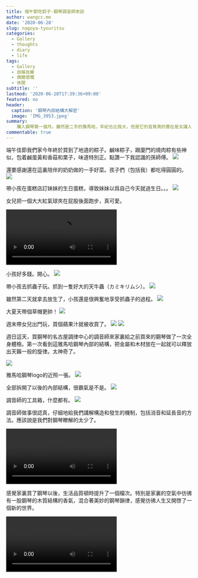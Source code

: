 ```yaml
---
title: 端午節吃粽子-鋼琴調音師來訪
author: wangcc.me
date: '2020-06-28'
slug: nagoya-tyouritsu
categories:
  - Gallery
  - thoughts
  - diary
  - life
tags:
  - Gallery
  - 自娛自樂
  - 偶爾感慨
  - 休閒
subtitle: ''
lastmod: '2020-06-28T17:39:36+09:00'
featured: no
header:
  caption: '鋼琴內部結構大解密'
  image: 'IMG_3953.jpeg'
summary: 
    購入鋼琴第一個月。雖然是二手的雅馬哈，年紀也比我大，但是它的音質真的實在是太讓人迷戀了，今天調音師來家裏第一次調音，一切都沒問題。
commentable: true 
---
```


端午佳節我們家今年終於買到了地道的粽子。鹹味粽子，跟廈門的燒肉粽有些神似，包着鹹蛋黃和香菇和栗子，味道特別正。點讚一下我認識的孫師傅。
![](/img/IMG_5281.jpeg)

還要感謝還在這裏陪伴的奶奶做的一手好菜。孩子們（包括我）都吃得圓圓的。
![](/img/IMG_5280.jpeg)

帶小孩在蛋糕店訂妹妹的生日蛋糕，導致妹妹以爲自己今天就過生日。。。
![](/img/IMG_3959.jpeg)

女兒把一個大大紅氣球夾在屁股後面跑步，真可愛。

<video width=auto height=auto controls allowfullscreen>
  <source src="/video/IMG_5306.mov" type="video/mp4">
</video>


小孩好多錢。開心。
![](/img/IMG_5288.jpeg)

帶小孩去抓蟲子玩。抓到一隻好大的天牛蟲（カミキリムシ）。
![](/img/IMG_5289.jpeg)

雖然第二天就拿去放生了，小孩還是很興奮地享受抓蟲子的過程。
![](/img/IMG_5292.jpeg)

大夏天帶個草帽更帥！
![](/img/IMG_5295.jpeg)

週末帶女兒出門玩，買個蘋果汁就被收買了。
![](/img/IMG_5297.jpeg)
![](/img/IMG_5301.jpeg)


週日這天，買鋼琴的名古屋調律中心的調音師來家裏給之前買來的鋼琴做了一次全身體檢。第一次看到這雅馬哈鋼琴內部的結構，把金屬和木材放在一起就可以釋放出天籟一般的旋律。太神奇了。

![](/img/IMG_3954.jpeg)

雅馬哈鋼琴logo的近照一張。
![](/img/IMG_3955.jpeg)

全部拆開了以後的內部結構，很霸氣是不是。
![](/img/IMG_5309.jpeg)

調音師的工具箱，什麼都有。
![](/img/IMG_5310.jpeg)


調音師做事很認真，仔細地給我們講解構造和發生的機制，包括消音和延長音的方法。應該說是我們對鋼琴瞭解的太少了。

<video width=auto height=auto controls allowfullscreen>
  <source src="/video/IMG_5319.mov" type="video/mp4">
</video>

感覺家裏買了鋼琴以後，生活品質頓時提升了一個檔次。特別是家裏的空氣中彷彿有一股鋼琴的木質結構的香氣，混合著美妙的鋼琴韻律，感覺彷彿人生又開啓了一個新的世界。

<video width=auto height=auto controls allowfullscreen>
  <source src="/video/IMG_5320.mov" type="video/mp4">
</video>

